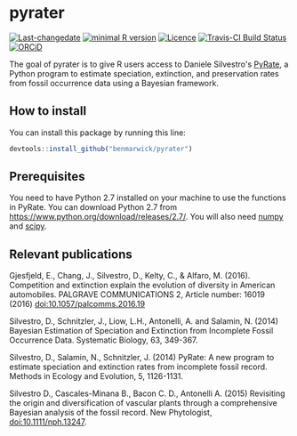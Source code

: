 <!-- README.md is generated from README.Rmd. Please edit that file -->
pyrater
=======

[![Last-changedate](https://img.shields.io/badge/last%20change-2017--06--11-brightgreen.svg)](https://github.com/benmarwick/mjbtramp/commits/master) [![minimal R version](https://img.shields.io/badge/R%3E%3D-3.4.0-brightgreen.svg)](https://cran.r-project.org/) [![Licence](https://img.shields.io/github/license/mashape/apistatus.svg)](http://choosealicense.com/licenses/mit/) [![Travis-CI Build Status](https://travis-ci.org/benmarwick/pyrater.png?branch=master)](https://travis-ci.org/benmarwick/pyrater) [![ORCiD](https://img.shields.io/badge/ORCiD-0000--0001--7879--4531-green.svg)](http://orcid.org/0000-0001-7879-4531)

The goal of pyrater is to give R users access to Daniele Silvestro's [PyRate](https://github.com/dsilvestro/PyRate), a Python program to estimate speciation, extinction, and preservation rates from fossil occurrence data using a Bayesian framework.

How to install
--------------

You can install this package by running this line:

``` r
devtools::install_github("benmarwick/pyrater")
```

Prerequisites
-------------

You need to have Python 2.7 installed on your machine to use the functions in PyRate. You can download Python 2.7 from <https://www.python.org/download/releases/2.7/>. You will also need [numpy](http://www.numpy.org/) and [scipy](https://www.scipy.org).

Relevant publications
---------------------

Gjesfjeld, E., Chang, J., Silvestro, D., Kelty, C., & Alfaro, M. (2016). Competition and extinction explain the evolution of diversity in American automobiles. PALGRAVE COMMUNICATIONS 2, Article number: 16019 (2016) <doi:10.1057/palcomms.2016.19>

Silvestro, D., Schnitzler, J., Liow, L.H., Antonelli, A. and Salamin, N. (2014) Bayesian Estimation of Speciation and Extinction from Incomplete Fossil Occurrence Data. Systematic Biology, 63, 349-367.

Silvestro, D., Salamin, N., Schnitzler, J. (2014) PyRate: A new program to estimate speciation and extinction rates from incomplete fossil record. Methods in Ecology and Evolution, 5, 1126-1131.

Silvestro D., Cascales-Minana B., Bacon C. D., Antonelli A. (2015) Revisiting the origin and diversification of vascular plants through a comprehensive Bayesian analysis of the fossil record. New Phytologist, <doi:10.1111/nph.13247>.

